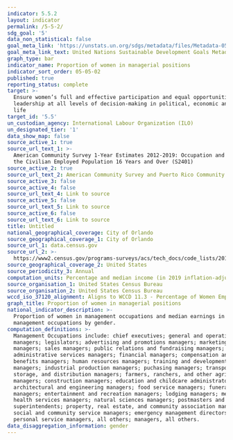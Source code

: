 ```yaml
---
indicator: 5.5.2
layout: indicator
permalink: /5-5-2/
sdg_goal: '5'
data_non_statistical: false
goal_meta_link: 'https://unstats.un.org/sdgs/metadata/files/Metadata-05-05-02.pdf'
goal_meta_link_text: United Nations Sustainable Development Goals Metadata (PDF 372 KB)
graph_type: bar
indicator_name: Proportion of women in managerial positions
indicator_sort_order: 05-05-02
published: true
reporting_status: complete
target: >-
  Ensure women’s full and effective participation and equal opportunities for
  leadership at all levels of decision-making in political, economic and public
  life
target_id: '5.5'
un_custodian_agency: International Labour Organization (ILO)
un_designated_tier: '1'
data_show_map: false
source_active_1: true
source_url_text_1: >-
  American Community Survey 1-Year Estimates 2012-2019: Occupation and Sex for
  the Civilian Employed Population 16 Years and Over (S2401)
source_active_2: true
source_url_text_2: American Community Survey and Puerto Rico Community Survey 2019 Code List
source_active_3: false
source_active_4: false
source_url_text_4: Link to source
source_active_5: false
source_url_text_5: Link to source
source_active_6: false
source_url_text_6: Link to source
title: Untitled
national_geographical_coverage: City of Orlando
source_geographical_coverage_1: City of Orlando
source_url_1: data.census.gov
source_url_2: >-
  https://www2.census.gov/programs-surveys/acs/tech_docs/code_lists/2019_ACS_Code_Lists.pdf
source_geographical_coverage_2: United States
source_periodicity_3: Annual
computation_units: Percentage and median income (in 2019 inflation-adjusted dollars)
source_organisation_1: United States Census Bureau
source_organisation_2: United States Census Bureau
wccd_iso_37120_alignment: Aligns to WCCD 11.3 - Percentage of Women Employed in the City Gov’t Workforce
graph_title: Proportion of women in managerial positions
national_indicator_description: >-
  Proportion of women in management occupations and median earnings in
  management occupations by gender.
computation_definitions: >-
  Management Occupations include: chief executives; general and operations
  managers; legislators; advertising and promotions managers; marketing
  managers; sales managers; public relations and fundraising managers;
  administrative services managers; financial managers; compensation and
  benefits managers; human resources managers; training and development
  managers; industrial production managers; puchasing managers; transportation,
  storage, and distribution managers; farmers, ranchers, and other agricultural
  managers; construction managers; education and childcare administrators;
  architectural and engineering managers; food service managers; funeral home
  managers; entertainment and recreation managers; lodging managers; medical and
  health services managers; natural sciences managers; postmasters and mail
  superintendents; property, real estate, and community association managers;
  social and community service managers; emergency management directors;
  personal service managers, all others; managers, all others.
data_disaggregation_information: gender
---
```

